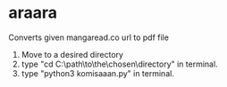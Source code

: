 # araara
Converts given mangaread.co url to pdf file
1. Move to a desired directory
2. type "cd C:\path\to\the\chosen\directory\" in terminal. 
3. type "python3 komisaaan.py" in terminal.
